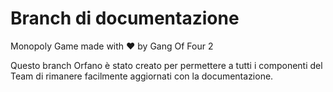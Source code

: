 # Branch di documentazione
Monopoly Game made with ❤️ by Gang Of Four 2

Questo branch Orfano è stato creato per permettere a tutti i componenti del Team di rimanere facilmente aggiornati con la documentazione.
